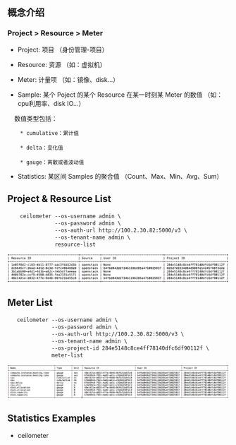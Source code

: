 ## 概念介绍

 ### Project > Resource > Meter
 
* Project: 项目 （身份管理-项目）

* Resource: 资源 （如：虚拟机）

* Meter: 计量项 （如：镜像、disk...）

* Sample: 某个 Poject 的某个 Resource 在某一时刻某 Meter 的数值 （如：cpu利用率、disk IO...）
  
     数值类型包括：

        * cumulative：累计值

        * delta：变化值

        * gauge：离散或者波动值

* Statistics: 某区间 Samples 的聚合值 （Count、Max、Min、Avg、Sum）



## Project & Resource List
```
    ceilometer --os-username admin \
               --os-password admin \
               --os-auth-url http://100.2.30.82:5000/v3 \
               --os-tenant-name admin \
               resource-list
```
![](https://github.com/markfengyunzhou/Ceilometer/blob/master/Images/resources.png)

## Meter List
```
   ceilometer --os-username admin \
              --os-password admin \
              --os-auth-url http://100.2.30.82:5000/v3 \
              --os-tenant-name admin \
              --os-project-id 284e5148c8ce4ff78140dfc6df90112f \
              meter-list
```
![](https://github.com/markfengyunzhou/Ceilometer/blob/master/Images/meters.png)

## Statistics Examples
   
   * ceilometer
